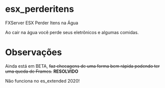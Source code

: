 # esx_perderitens
FXServer ESX Perder Itens na Água

Ao cair na água você perde seus eletrônicos
e algumas comidas.

# Observações
Ainda está em BETA, ~~faz checagens de uma forma bem rápida 
podendo ter uma queda de Frames.~~ **RESOLVIDO**

Não funciona no es_extended 2020! 

